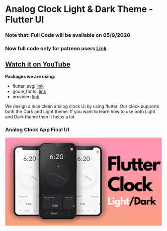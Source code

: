 # Analog Clock Light & Dark Theme - Flutter UI

### Note that: Full Code will be available on 05/9/2020
### Now full code only for patreon users [Link](https://bit.ly/2D7XHZt)

## [Watch it on YouTube](https://youtu.be/u6Cfzng3Gek)

**Packages we are using:**

- flutter_svg: [link](https://pub.dev/packages/flutter_svg)
- goole_fonts: [link](https://pub.dev/packages/google_fonts)
- provider: [link](https://pub.dev/packages/provider)

We design a nice clean analog clock UI by using flutter. Our clock supports both the Dark and Light theme. If you want to learn how to use both Light and Dark theme then it helps a lot.

### Analog Clock App Final UI

![Preview](/ui.png)
